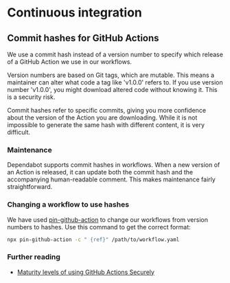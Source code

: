 <!-- @license CC0-1.0 -->

# Continuous integration

## Commit hashes for GitHub Actions

We use a commit hash instead of a version number to specify which release of a GitHub Action we use in our workflows.

Version numbers are based on Git tags, which are mutable.
This means a maintainer can alter what code a tag like 'v1.0.0' refers to.
If you use version number 'v1.0.0', you might download altered code without knowing it.
This is a security risk.

Commit hashes refer to specific commits, giving you more confidence about the version of the Action you are downloading.
While it is not impossible to generate the same hash with different content, it is very difficult.

### Maintenance

Dependabot supports commit hashes in workflows.
When a new version of an Action is released, it can update both the commit hash and the accompanying human-readable comment.
This makes maintenance fairly straightforward.

### Changing a workflow to use hashes

We have used [pin-github-action](https://www.npmjs.com/package/pin-github-action) to change our workflows from version numbers to hashes.
Use this command to get the correct format:

```sh
npx pin-github-action -c " {ref}" /path/to/workflow.yaml
```

### Further reading

- [Maturity levels of using GitHub Actions Securely](https://devopsjournal.io/blog/2021/12/11/GitHub-Actions-Maturity-Levels)
